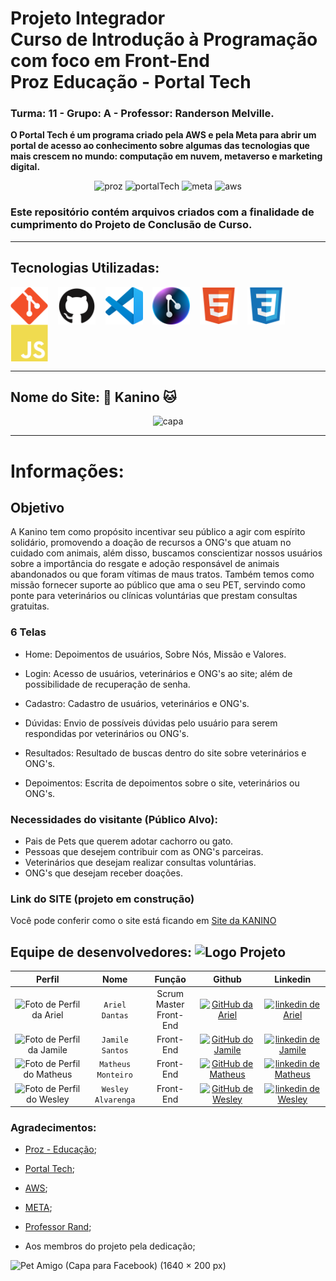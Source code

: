 # Projeto Integrador <br> Curso de Introdução à Programação com foco em Front-End <br> Proz Educação - Portal Tech

### Turma: 11 - Grupo: A - Professor: Randerson Melville.

**O Portal Tech é um programa criado pela AWS e pela Meta para abrir um portal de acesso ao conhecimento sobre algumas das tecnologias que mais crescem no mundo: computação em nuvem, metaverso e marketing digital.** 

<div align="center">
  <img alt="proz" height="180" src="./imagens/img-proz.png">
  <img alt="portalTech" height="100" src="./imagens/img-portalTech.png">
  <img alt="meta" height="180" src="./imagens/img-meta.png">
  <img alt="aws" height="180" src="./imagens/img-aws.png">
</div>

### Este repositório contém arquivos criados com a finalidade de cumprimento do Projeto de Conclusão de Curso.

---

## **Tecnologias Utilizadas:**

<div style="display: inline_block">
  <img align="center" alt="icone-GIT" height="60" src="https://github.com/devicons/devicon/blob/master/icons/git/git-original.svg">
  &nbsp;&nbsp;
  <img align="center" alt="icone-GIT-HUB" height="60" src="https://github.com/devicons/devicon/blob/master/icons/github/github-original.svg">
  &nbsp;&nbsp;
  <img align="center" alt="icone-VS-CODE" height="60" src="https://github.com/devicons/devicon/blob/master/icons/vscode/vscode-original.svg">
  &nbsp;&nbsp;
  <img align="center" alt="icone-GIT-LENS" height="60" src="https://github.com/gitkraken/vscode-gitlens/blob/main/images/gitlens-icon.png">
  &nbsp;&nbsp;
  <img align="center" alt="icone-HTML" height="60" src="https://raw.githubusercontent.com/devicons/devicon/master/icons/html5/html5-original.svg">
  &nbsp;&nbsp;
  <img align="center" alt="icone-CSS" height="60" src="https://raw.githubusercontent.com/devicons/devicon/master/icons/css3/css3-original.svg">
  &nbsp;&nbsp;
  <img align="center" alt="icone-JS" height="60" src="https://raw.githubusercontent.com/devicons/devicon/master/icons/javascript/javascript-plain.svg">
  &nbsp;&nbsp;
  &nbsp;&nbsp;
</div>

---

## **Nome do Site:** 🐶 Kanino 🐱

<div align = "center">
  <img alt="capa" width="600" src="./imagens/adoteUmAmigo.png">
</div>

---

# Informações:

## Objetivo
A Kanino tem como propósito incentivar seu público a agir com espírito solidário, promovendo a doação de recursos a ONG's que atuam no cuidado com animais, além disso,
buscamos conscientizar nossos usuários sobre a importância do resgate e adoção responsável de animais abandonados ou que foram vítimas de maus tratos. Também temos como missão
fornecer suporte ao público que ama o seu PET, servindo como ponte para veterinários ou clínicas voluntárias que prestam consultas gratuitas.

### 6 Telas
* Home: Depoimentos de usuários, Sobre Nós, Missão e Valores.

* Login: Acesso de usuários, veterinários e ONG's ao site; além de possibilidade de recuperação de senha. 

* Cadastro: Cadastro de usuários, veterinários e ONG's.

* Dúvidas: Envio de possíveis dúvidas pelo usuário para serem respondidas por veterinários ou ONG's. 

* Resultados: Resultado de buscas dentro do site sobre veterinários e ONG's.

* Depoimentos: Escrita de depoimentos sobre o site, veterinários ou ONG's. 

### Necessidades do visitante (Público Alvo):
* Pais de Pets que querem adotar cachorro ou gato.
* Pessoas que desejem contribuir com as ONG's parceiras.
* Veterinários que desejam realizar consultas voluntárias.
* ONG's que desejam receber doações. 

### Link do SITE (projeto em construção)

Você pode conferir como o site está ficando em [Site da KANINO](https://github.com/ArielVe/KANINO_PROZ/)

## Equipe de desenvolvedores: <img src="./imagens/kaninologo.png" alt="Logo Projeto" height="80">

| Perfil | Nome | Função | Github | Linkedin |
| :----------------: | :-----: | :---------: | :---------: | :---------: |
| <img width="100" alt="Foto de Perfil da Ariel" src="./imagens/ariel.jfif"> | `Ariel Dantas` | Scrum Master <br> Front-End | <a href="https://github.com/ArielVe/"> <img height="80" alt="GitHub da Ariel" src="imagens/img-github.png"></a> | <a href= "https://www.linkedin.com/in/arielvelascoalves/"><img height="70" alt="linkedin de Ariel" src="imagens/img-linkedin.png"></a> |
| <img width="100" alt="Foto de Perfil da Jamile" src="imagens/img-jamille.jpg"> | `Jamile Santos` | Front-End | <a href="https://github.com/jamilee11"> <img height="80" alt="GitHub do Jamile" src="imagens/img-github.png"></a> | <a href= "https://www.linkedin.com/in/jamile-santos-b82548235/"><img height="70" alt="linkedin de Jamile" src="imagens/img-linkedin.png"></a> |
| <img width="100" alt="Foto de Perfil do Matheus" src="imagens/img-matheus.jpg"> | `Matheus Monteiro` | Front-End | <a href="https://github.com/matheus-monteiro97"> <img height="80" alt="GitHub de Matheus" src="imagens/img-github.png"></a> | <a href= "https://www.linkedin.com/in/matheus-monteiro97/"><img height="70" alt="linkedin de Matheus" src="imagens/img-linkedin.png"></a> 
| <img width="100" alt="Foto de Perfil do Wesley" src="./imagens/Wesley.jpg"> | `Wesley Alvarenga` | Front-End | <a href="https://github.com/Wsalvarengadev"> <img height="80" alt="GitHub de Wesley" src="imagens/img-github.png"></a> | <a href="https://www.linkedin.com/in/wesley-alvarenga-400215135/"> <img height="70" alt="linkedin de Wesley" src="imagens/img-linkedin.png"></a> |


### Agradecimentos:
* [Proz - Educação](https://prozeducacao.com.br/);

* [Portal Tech](https://www.portaltechs.com/);
  
* [AWS](https://aws.amazon.com/pt/?nc2=h_lg);

* [META](https://about.meta.com/br/);

* [Professor Rand](https://github.com/RandMelville);
  
* Aos membros do projeto pela dedicação;

![Pet Amigo (Capa para Facebook) (1640 × 200 px)](./imagens/petAmigo.png)
